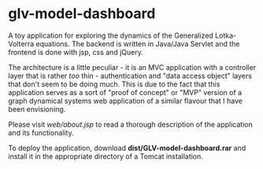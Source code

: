 # glv-model-dashboard

A toy application for exploring the dynamics of the Generalized Lotka-Volterra equations. The backend is written in Java/Java Servlet and the 
frontend is done with jsp, css and jQuery. 

The architecture is a little peculiar - it is an MVC application with a controller layer that is rather *too* thin - 
  authentication and "data access object" layers that don't seem to be doing much. 
  This is due to the fact that this application serves as a sort of "proof of concept" or "MVP" version of a
  graph dynamical systems web application of a similar flavour that I have been envisioning.
  
Please visit *web/about.jsp* to read a thorough description of the application and its functionality.
  
To deploy the application, download **dist/GLV-model-dashboard.rar** and install it in the appropriate directory of a Tomcat installation.
